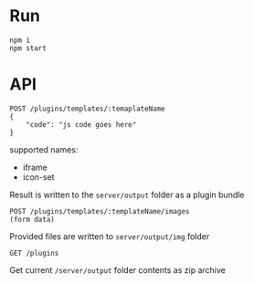 # Run

```
npm i
npm start
```

# API
```
POST /plugins/templates/:temaplateName
{
    "code": "js code goes here"
}
```

supported names:
- iframe
- icon-set

Result is written to the `server/output` folder as a plugin bundle

```
POST /plugins/templates/:templateName/images
(form data)
```

Provided files are written to `server/output/img` folder

```
GET /plugins
```

Get current `/server/output` folder contents as zip archive
